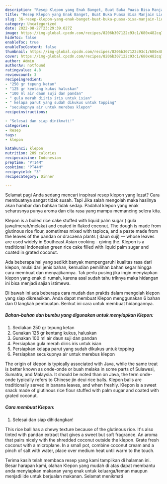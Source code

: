 ```yaml
---
description: "Resep Klepon yang Enak Banget, Buat Buka Puasa Bisa Manjain Lidah"
title: "Resep Klepon yang Enak Banget, Buat Buka Puasa Bisa Manjain Lidah"
slug: 36-resep-klepon-yang-enak-banget-buat-buka-puasa-bisa-manjain-lidah
category: Uncategorized
date: 2022-08-27T23:29:39.027Z
image: https://img-global.cpcdn.com/recipes/8206b307122c93c1/680x482cq70/klepon-foto-resep-utama.jpg
hideToc: false
enableToc: true
enableTocContent: false
thumbnail: https://img-global.cpcdn.com/recipes/8206b307122c93c1/680x482cq70/klepon-foto-resep-utama.jpg
cover: https://img-global.cpcdn.com/recipes/8206b307122c93c1/680x482cq70/klepon-foto-resep-utama.jpg
author: Admin
authorAv: notfound
ratingvalue: 4.8
reviewcount: 3
recipeingredient:
- "250 gr tepung ketan"
- "125 gr kentang kukus haluskan"
- "100 ml air daun suji dan pandan"
- " gula merah diiris iris untuk isian"
- " kelapa parut yang sudah dikukus untuk topping"
- "secukupnya air untuk merebus klepon"
recipeinstructions:

- "Selesai dan siap dinikmati!"
categories:
- Resep
tags:
- klepon

katakunci: klepon 
nutrition: 209 calories
recipecuisine: Indonesian
preptime: "PT14M"
cooktime: "PT44M"
recipeyield: "3"
recipecategory: Dinner

---
```



Selamat pagi Anda sedang mencari inspirasi resep klepon yang lezat? Cara membuatnya sangat tidak susah. Tapi Jika salah mengolah maka hasilnya akan hambar dan bahkan tidak sedap. Padahal klepon yang enak seharusnya punya aroma dan cita rasa yang mampu memancing selera kita.


Klepon is a boiled rice cake stuffed with liquid palm sugar ( gula jawa/merah/melaka) and coated in flaked coconut. The dough is made from glutinous rice flour, sometimes mixed with tapioca, and a paste made from the leaves of the pandan or dracaena plants ( daun suji) — whose leaves are used widely in Southeast Asian cooking - giving the. Klepon is a traditional Indonesian green rice cake filled with liquid palm sugar and coated in grated coconut.

Ada beberapa hal yang sedikit banyak mempengaruhi kualitas rasa dari klepon, mulai dari jenis bahan, kemudian pemilihan bahan segar hingga cara membuat dan menyajikannya. Tak perlu pusing jika ingin menyiapkan klepon yang enak di rumah, karena asal sudah tahu triknya maka hidangan ini bisa menjadi sajian istimewa.


Di bawah ini ada beberapa cara mudah dan praktis dalam mengolah klepon yang siap dikreasikan. Anda dapat membuat Klepon menggunakan 6 bahan dan 0 langkah pembuatan. Berikut ini cara untuk membuat hidangannya.

<!--inarticleads1-->

##### Bahan-bahan dan bumbu yang digunakan untuk menyiapkan Klepon:

1. Sediakan 250 gr tepung ketan
1. Gunakan 125 gr kentang kukus, haluskan
1. Gunakan 100 ml air daun suji dan pandan
1. Persiapkan  gula merah diiris iris untuk isian
1. Persiapkan  kelapa parut yang sudah dikukus untuk topping
1. Persiapkan secukupnya air untuk merebus klepon


The origin of klepon is typically associated with Java, while the same treat is better known as onde-onde or buah melaka in some parts of Sulawesi, Sumatra, and Malaysia. It should be noted than on Java, the term onde-onde typically refers to Chinese jin deui rice balls. Klepon balls are traditionally served in banana leaves, and when freshly. Klepon is a sweet snack made of glutinous rice flour stuffed with palm sugar and coated with grated coconut. 

<!--inarticleads2-->

##### Cara membuat Klepon:


1. Selesai dan siap dihidangkan!

This rice ball has a chewy texture because of the glutinous rice. It&#39;s also tinted with pandan extract that gives a sweet but soft fragrance. An aroma that pairs nicely with the shredded coconut outside the klepon. Grate fresh coconut with a microplane. In a small pot, combine coconut cream and a pinch of salt with water, place over medium heat until warm to the touch. 

Terima kasih telah membaca resep yang kami tampilkan di halaman ini. Besar harapan kami, olahan Klepon yang mudah di atas dapat membantu anda menyiapkan makanan yang enak untuk keluarga/teman maupun menjadi ide untuk berjualan makanan. Selamat menikmati
